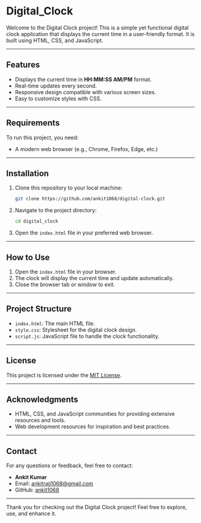 # Digital_Clock


Welcome to the Digital Clock project! This is a simple yet functional digital clock application that displays the current time in a user-friendly format. It is built using HTML, CSS, and JavaScript.

---

## Features
- Displays the current time in **HH:MM:SS AM/PM** format.
- Real-time updates every second.
- Responsive design compatible with various screen sizes.
- Easy to customize styles with CSS.

---

## Requirements
To run this project, you need:

- A modern web browser (e.g., Chrome, Firefox, Edge, etc.)

---

## Installation
1. Clone this repository to your local machine:
   ```bash
   git clone https://github.com/ankit1068/digital-clock.git
   ```

2. Navigate to the project directory:
   ```bash
   cd digital_clock
   ```

3. Open the `index.html` file in your preferred web browser.

---

## How to Use
1. Open the `index.html` file in your browser.
2. The clock will display the current time and update automatically.
3. Close the browser tab or window to exit.

---

## Project Structure
- `index.html`: The main HTML file.
- `style.css`: Stylesheet for the digital clock design.
- `script.js`: JavaScript file to handle the clock functionality.

---


 

## License
This project is licensed under the [MIT License](LICENSE).

---

## Acknowledgments
- HTML, CSS, and JavaScript communities for providing extensive resources and tools.
- Web development resources for inspiration and best practices.

---

## Contact
For any questions or feedback, feel free to contact:
- **Ankit Kumar**
- Email: ankitrajj1068@gmail.com
- GitHub: [ankit1068](https://github.com/ankit1068)

---

Thank you for checking out the Digital Clock project! Feel free to explore, use, and enhance it.


